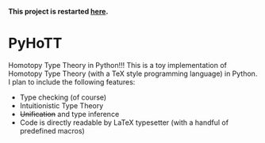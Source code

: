 **This project is restarted [here](https://github.com/Trebor-Huang/typical-math).**

# PyHoTT
Homotopy Type Theory in Python!!! This is a toy implementation of Homotopy Type Theory (with a TeX style programming language) in Python. I plan to include the following features:
- Type checking (of course)
- Intuitionistic Type Theory
- ~~Unification~~ and type inference
- Code is directly readable by LaTeX typesetter (with a handful of predefined macros)
